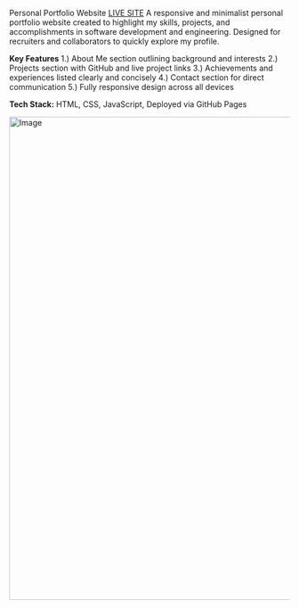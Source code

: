 Personal Portfolio Website [LIVE SITE](https://dakshesh-sahu.github.io/Profile-Portfolio/)
A responsive and minimalist personal portfolio website created to highlight my skills, projects, and accomplishments in software development and engineering. Designed for recruiters and collaborators to quickly explore my profile.

**Key Features**
1.) About Me section outlining background and interests
2.) Projects section with GitHub and live project links
3.) Achievements and experiences listed clearly and concisely
4.) Contact section for direct communication
5.) Fully responsive design across all devices

**Tech Stack:**
HTML, CSS, JavaScript, Deployed via GitHub Pages

<img width="1912" height="867" alt="Image" src="https://github.com/user-attachments/assets/018f35ed-4763-45ca-91e2-9e6b364da396" />
